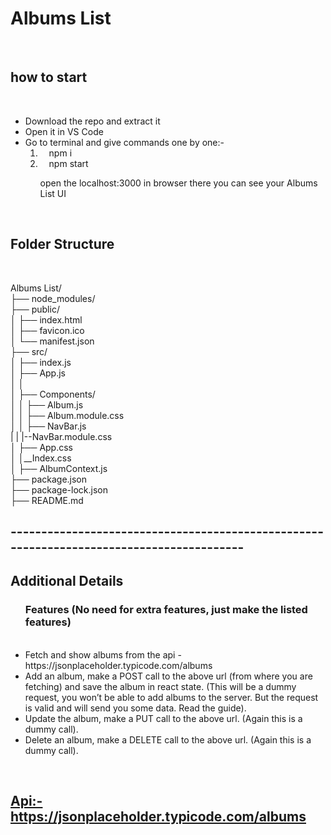 <h1>Albums List </h1><br/>
<h2>how to start</h2><br/>
<ul>
<li>Download the repo and extract it</li>
<li>Open it in VS Code</li>
<li> Go to terminal and give commands one by one:-<br/>
        <ol>
        <li>&emsp;npm i</li>
         <li>&emsp;npm start</li>
         <p>open the localhost:3000 in browser there you can see your Albums List UI</p>
        </ol>
</li>

</ul><br/>

<h2>Folder Structure</h2> <br/>

Albums List/<br/>
  ├── node_modules/      <br/>
  ├── public/            <br/>
  │   ├── index.html<br/>
  │   ├── favicon.ico<br/>
  │   └── manifest.json<br/>
  ├── src/              <br/>
  │   ├── index.js       <br/>
  │   ├── App.js         <br/>
  │   │   <br/>
  │   ├── Components/       <br/>
  │   │   ├── Album.js <br/>
  │   │   ├── Album.module.css <br/>
  │   │   ├── NavBar.js <br/>
  |   |   |--NavBar.module.css<br/>
  │   ├── App.css                <br/>
  │   │__Index.css                    <br/>
  │   ├── AlbumContext.js    <br/>
  ├── package.json          <br/>
  ├── package-lock.json   <br/>
  ├── README.md        <br/>
  <h2>-----------------------------------------------------------------------------------------</h2>
  
  <h2>Additional Details</h2>
 <ul>
 <h3> Features (No need for extra features, just make the listed features)</h3><br>
    <li>Fetch and show albums from the api - https://jsonplaceholder.typicode.com/albums
</li>
    <li>Add an album, make a POST call to the above url (from where you are fetching) and save the album in react state. (This will be a dummy request, you won’t be able to add albums to the server. But the request is valid and will send you some data. Read the guide).
</li>
    <li>Update the album, make a PUT call to the above url. (Again this is a dummy call).
</li>
    <li>Delete an album, make a DELETE call to the above url. (Again this is a dummy call).
</li>
 </ul>
 <br/>

<h2><a href="https://jsonplaceholder.typicode.com/albums">Api:- https://jsonplaceholder.typicode.com/albums</a></h2>
